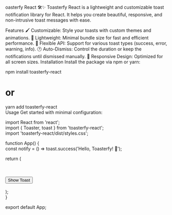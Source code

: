 oasterfy React 🛠️✨
Toasterfy React is a lightweight and customizable toast notification library for React. It helps you create beautiful, responsive, and non-intrusive toast messages with ease.

Features
🖌️ Customizable: Style your toasts with custom themes and animations.
🚀 Lightweight: Minimal bundle size for fast and efficient performance.
🔄 Flexible API: Support for various toast types (success, error, warning, info).
🕑 Auto-Dismiss: Control the duration or keep the notifications until dismissed manually.
📱 Responsive Design: Optimized for all screen sizes.
Installation
Install the package via npm or yarn:

npm install toasterfy-react  
# or  
yarn add toasterfy-react  
Usage
Get started with minimal configuration:

import React from 'react';  
import { Toaster, toast } from 'toasterfy-react';  
import 'toasterfy-react/dist/styles.css';  

function App() {  
  const notify = () => toast.success('Hello, Toasterfy! 🎉');  

  return (  
    <div>  
      <Toaster />  
      <button onClick={notify}>Show Toast</button>  
    </div>  
  );  
}  

export default App;  